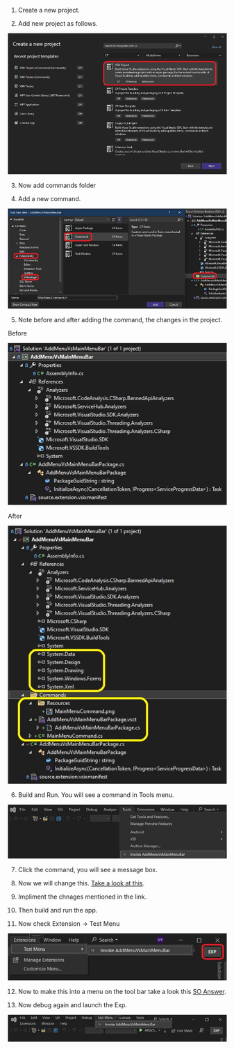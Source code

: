
1.  Create a new project.

2.  Add new project as follows.

![Add new project](./images/50NewVSixProject50.jpg)

3. Now add commands folder 

4. Add a new command.

![Adding new command](./images/52NewCommand50.jpg) 

5. Note before and after adding the command, the changes in the project.

Before

![Before adding command](./images/51ProjectTemplateBefore50.jpg)

After

![After adding command](./images/53AfterAddingNewCommand50.jpg)

6. Build and Run. You will see a command in Tools menu.

![Tools Menu Command](./images/55NewMenuInToolsMenu50.jpg)

7. Click the command, you will see a message box. 

8. Now we will change this. [Take a look at this](https://learn.microsoft.com/en-us/visualstudio/extensibility/adding-a-menu-to-the-visual-studio-menu-bar?view=vs-2022). 

9. Impliment the chnages mentioned in the link.

10. Then build and run the app.

11. Now check Extension -> Test Menu

![Test Menu Extension](./images/56TestMenuInExpVs50.jpg)

12. Now to make this into a menu on the tool bar take a look this [SO Answer](https://stackoverflow.com/a/76146656/1977871). 

13. Now debug again and launch the Exp.

![Test Menu Extension](./images/57TestMenuInMenuBarVs50.jpg)

